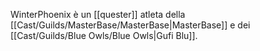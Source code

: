 WinterPhoenix è un [[quester]] atleta della [[Cast/Guilds/MasterBase/MasterBase|MasterBase]] e dei [[Cast/Guilds/Blue Owls/Blue Owls|Gufi Blu]].